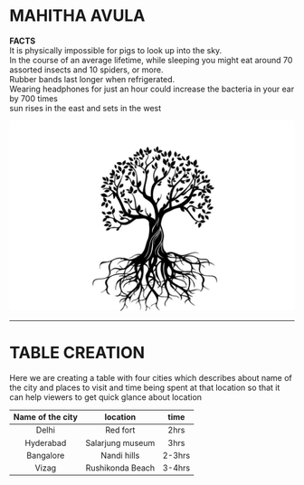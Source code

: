 # MAHITHA AVULA
**FACTS**<br>
It is physically impossible for pigs to look up into the sky.<br>In the course of an average lifetime, while sleeping you might eat around 70 assorted insects and 10 spiders, or more.<br>
Rubber bands last longer when refrigerated.<br>
Wearing headphones for just an hour could increase the bacteria in your ear by 700 times<br>
sun rises in the east and sets in the west<br>

![Tree](TREE.jpg)

---
# TABLE CREATION
Here we are creating a table with four cities which describes about name of the city and places to visit  and time being spent at that location so that it can help viewers to get quick glance about location<br>

| Name of the city | location | time|
|   :---:              | :---:     | :---:|
| Delhi | Red fort | 2hrs|
|Hyderabad | Salarjung museum|3hrs|
|Bangalore|Nandi hills|2-3hrs|
|Vizag|Rushikonda Beach|3-4hrs|